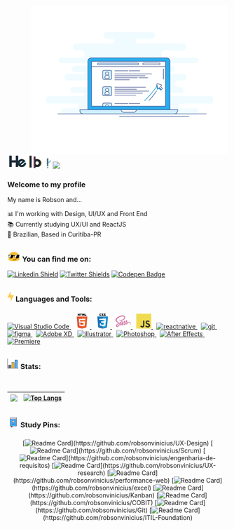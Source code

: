 <!--
Hellooo! <img src="https://media.giphy.com/media/hvRJCLFzcasrR4ia7z/giphy.gif" width="30">
 # Robson Vinicius de Oliveira 
-->

<img src="images/readme/animations/animation-readme-19.gif" min-width="400px" max-width="600px" width="450px" align="right" alt="image">


<span align="left">

<img src="images/readme/hello.gif" width="100" alt="image"> <img src="https://media.giphy.com/media/hvRJCLFzcasrR4ia7z/giphy.gif" width="50">

### Welcome to my profile
 
My name is Robson and...  

 📊 I'm working with Design, UI/UX and Front End<br>
 📚 Currently studying UX/UI and ReactJS<br>
 🏡 Brazilian, Based in Curitiba-PR<br>
 
</span>

## 

<span align="left">
 
### <img src="https://github.com/RobsonVinicius/robsonvinicius/blob/master/images/readme/emoji.gif" width="30"> You can find me on:

[![Linkedin Shield](https://img.shields.io/badge/-Linkedin-2867B2?style=for-the-badge&logo=linkedin&logoColor=white&link=https://www.linkedin.com/in/robson-vinicius/)](https://www.linkedin.com/in/robson-vinicius/)
[![Twitter Shields](https://img.shields.io/badge/-Twitter-1DA1F2?style=for-the-badge&logo=twitter&logoColor=white&link=https://www.twitter.com/robsonviniciusr/)](https://www.twitter.com/robsonviniciusr/)
[![Codepen Badge](https://img.shields.io/badge/-Codepen-000?style=for-the-badge&logo=codepen&logoColor=white&link=https://codepen.io/robsonvinicius)](https://codepen.io/robsonvinicius) 

</span>

##

### <img src="https://github.com/RobsonVinicius/robsonvinicius/blob/master/images/readme/lightning.gif" width="15"> Languages and Tools:

###

<p align="left"> 
 
<a href="https://code.visualstudio.com/" target="_blank"> <img src="https://upload.wikimedia.org/wikipedia/commons/thumb/9/9a/Visual_Studio_Code_1.35_icon.svg/512px-Visual_Studio_Code_1.35_icon.svg.png" alt="Visual Studio Code" width="35" height="35"/> </a> &nbsp;
<a href="https://www.w3.org/html/" target="_blank"> <img src="https://raw.githubusercontent.com/devicons/devicon/master/icons/html5/html5-original-wordmark.svg" alt="html5" width="35" height="35"/> </a>&nbsp;
<a href="https://www.w3schools.com/css/" target="_blank"> <img src="https://raw.githubusercontent.com/devicons/devicon/master/icons/css3/css3-original-wordmark.svg" alt="css3" width="35" height="35"/> </a> &nbsp;
<a href="https://sass-lang.com/" target="_blank"> <img src="https://raw.githubusercontent.com/github/explore/80688e429a7d4ef2fca1e82350fe8e3517d3494d/topics/sass/sass.png" alt="sass" width="35" height="35"/> </a> &nbsp;
<a href="https://developer.mozilla.org/en-US/docs/Web/JavaScript" target="_blank"> <img src="https://raw.githubusercontent.com/devicons/devicon/master/icons/javascript/javascript-original.svg" alt="javascript" width="35" height="35"/> </a> &nbsp;
<a href="https://reactnative.dev/" target="_blank"> <img src="https://reactnative.dev/img/header_logo.svg" alt="reactnative" width="35" height="35"/> </a> &nbsp;
<a href="https://git-scm.com/" target="_blank"> <img src="https://www.vectorlogo.zone/logos/git-scm/git-scm-icon.svg" alt="git" width="35" height="35"/> </a> &nbsp;
<a href="https://www.figma.com/" target="_blank"> <img src="https://upload.wikimedia.org/wikipedia/commons/3/33/Figma-logo.svg" alt="figma" width="35" height="35"/> </a> &nbsp;
<a href="https://www.adobe.com/br/products/xd.html" target="_blank"> <img src="https://upload.wikimedia.org/wikipedia/commons/thumb/c/c2/Adobe_XD_CC_icon.svg/1200px-Adobe_XD_CC_icon.svg.png" alt="Adobe XD" width="35" height="35"/> </a> &nbsp;
<a href="https://www.adobe.com/br/products/illustrator.html" target="_blank"> <img src="https://www.adobe.com/content/dam/cc/icons/illustrator.svg" alt="illustrator" width="35" height="35"/> </a> &nbsp;
<a href="https://www.adobe.com/br/products/photoshop.html" target="_blank"> <img src="https://www.adobe.com/content/dam/cc/us/en/creativecloud/max2020/mnemonics/photoshop.svg" alt="Photoshop" width="35" height="35"/> </a> &nbsp;
<a href="https://www.adobe.com/br/products/aftereffects.html" target="_blank"> <img src="https://www.adobe.com/content/dam/cc/icons/aftereffects.svg" alt="After Effects" width="35" height="35"/> </a> &nbsp;
<a href="https://www.adobe.com/br/products/premiere.html" target="_blank"> <img src="https://www.adobe.com/content/dam/cc/icons/premiere.svg" alt="Premiere" width="35" height="35"/> </a>

</p>

##

### <img src="https://github.com/RobsonVinicius/robsonvinicius/blob/master/images/readme/chart-growth-lineal.gif" width="26"> Stats:

<br>

<!--
![Robson Vinicius GitHub stats](https://github-readme-stats.vercel.app/api?username=robsonvinicius&show_icons=true&hide=contribs,prs&include_all_commits=true&layout=compact&hide_border=true&theme=great-gatsby)
[![Top Langs](https://github-readme-stats.vercel.app/api/top-langs/?username=robsonvinicius&layout=compact&hide_border=true&langs_count=8&hide=TSQL,hack,html,less,shell,Rich%20Text%20Format%0A&theme=great-gatsby)](https://github.com/robsonvinicius)
-->

| <a href="https://github.com/anuraghazra/convoychat"><img align="center" src="https://github-readme-stats.vercel.app/api?username=RobsonVinicius&hide=contribs&show_icons=true&include_all_commits=true&layout=compact&hide_border=true&theme=great-gatsby" /></a> | [![Top Langs](https://github-readme-stats.vercel.app/api/top-langs/?username=robsonvinicius&layout=compact&hide_border=true&langs_count=8&hide=TSQL,hack,Rich%20Text%20Format%0A&theme=great-gatsby)](https://github.com/robsonvinicius) |
| ------------- | ------------- |

##

### <img src="https://github.com/RobsonVinicius/robsonvinicius/blob/master/images/readme/book.gif" width="26"> Study Pins:

###

<div align="center">

[![Readme Card](https://github-readme-stats.vercel.app/api/pin/?username=robsonvinicius&repo=UX-Design&hide_border=true&theme=great-gatsby&show_owner")](https://github.com/robsonvinicius/UX-Design)
[![Readme Card](https://github-readme-stats.vercel.app/api/pin/?username=robsonvinicius&repo=Scrum&hide_border=true&theme=great-gatsby&show_owner")](https://github.com/robsonvinicius/Scrum)
[![Readme Card](https://github-readme-stats.vercel.app/api/pin/?username=robsonvinicius&repo=engenharia-de-requisitos&hide_border=true&theme=great-gatsby&show_owner")](https://github.com/robsonvinicius/engenharia-de-requisitos)
[![Readme Card](https://github-readme-stats.vercel.app/api/pin/?username=robsonvinicius&repo=UX-Research&hide_border=true&theme=great-gatsby&show_owner")](https://github.com/robsonvinicius/UX-research)
[![Readme Card](https://github-readme-stats.vercel.app/api/pin/?username=robsonvinicius&repo=performance-web&hide_border=true&theme=great-gatsby&show_owner")](https://github.com/robsonvinicius/performance-web)
[![Readme Card](https://github-readme-stats.vercel.app/api/pin/?username=robsonvinicius&repo=excel&hide_border=true&theme=great-gatsby&show_owner")](https://github.com/robsonvinicius/excel)
[![Readme Card](https://github-readme-stats.vercel.app/api/pin/?username=robsonvinicius&repo=Kanban&hide_border=true&theme=great-gatsby&show_owner")](https://github.com/robsonvinicius/Kanban)
[![Readme Card](https://github-readme-stats.vercel.app/api/pin/?username=robsonvinicius&repo=COBIT&hide_border=true&theme=great-gatsby&show_owner")](https://github.com/robsonvinicius/COBIT)
[![Readme Card](https://github-readme-stats.vercel.app/api/pin/?username=robsonvinicius&repo=Git&hide_border=true&theme=great-gatsby&show_owner")](https://github.com/robsonvinicius/Git)
[![Readme Card](https://github-readme-stats.vercel.app/api/pin/?username=robsonvinicius&repo=ITIL-Foundation&hide_border=true&theme=great-gatsby&show_owner")](https://github.com/robsonvinicius/ITIL-Foundation)

</div>






